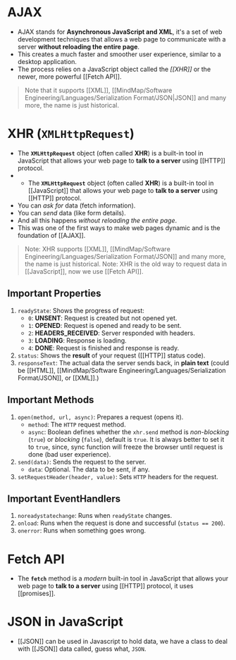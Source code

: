# AJAX
- AJAX stands for **Asynchronous JavaScript and XML**, it's a set of web development techniques that allows a web page to communicate with a server **without reloading the entire page**.
- This creates a much faster and smoother user experience, similar to a desktop application.
- The process relies on a JavaScript object called the *[[XHR]]* or the newer, more powerful [[Fetch API]].
> Note that it supports [[XML]], [[MindMap/Software Engineering/Languages/Serialization Format/JSON|JSON]] and many more, the name is just historical.
# XHR (`XMLHttpRequest`)
- The **`XMLHttpRequest`** object (often called **XHR**) is a built-in tool in JavaScript that allows your web page to **talk to a server** using [[HTTP]] protocol.
- - The **`XMLHttpRequest`** object (often called **XHR**) is a built-in tool in [[JavaScript]] that allows your web page to **talk to a server** using [[HTTP]] protocol.
- You can *ask for* data (fetch information).
- You can *send* data (like form details).
- And all this happens *without reloading the entire page*.
- This was one of the first ways to make web pages dynamic and is the foundation of [[AJAX]].
> Note: XHR supports [[XML]], [[MindMap/Software Engineering/Languages/Serialization Format/JSON]] and many more, the name is just historical.
> Note: XHR is the old way to request data in [[JavaScript]], now we use [[Fetch API]].
## Important Properties
1. `readyState`: Shows the progress of request:
	- `0`: **UNSENT**: Request is created but not opened yet.
	- `1`: **OPENED**: Request is opened and ready to be sent.
	- `2`: **HEADERS_RECEIVED**: Server responded with headers.
	- `3`: **LOADING**: Response is loading.
	- `4`: **DONE**: Request is finished and response is ready.
2. `status`: Shows the **result** of your request ([[HTTP]] status code).
3. `responseText`: The actual data the server sends back, in **plain text** (could be [[HTML]], [[MindMap/Software Engineering/Languages/Serialization Format/JSON]], or [[XML]].)
## Important Methods
1. `open(method, url, async)`: Prepares a request (opens it).
	- `method`: The `HTTP` request method.
	- `async`: Boolean defines whether the `xhr.send` method is *non-blocking* (`true`) or *blocking* (`false`), default is `true`. It is always better to set it to `true`, since, sync function will freeze the browser until request is done (bad user experience).
2. `send(data)`: Sends the request to the server.
	- `data`: Optional. The data to be sent, if any.
3. `setRequestHeader(header, value)`:  Sets `HTTP` headers for the request.
## Important EventHandlers
1. `noreadystatechange`: Runs when `readyState` changes.
2. `onload`: Runs when the request is done and successful (`status == 200`).
3. `onerror`: Runs when something goes wrong.
# Fetch API
- The **`fetch`** method is a *modern* built-in tool in JavaScript that allows your web page to **talk to a server** using [[HTTP]] protocol, it uses [[promises]].
# JSON in JavaScript
- [[JSON]] can be used in Javascript to hold data, we have a class to deal with [[JSON]] data called, guess what, `JSON`.